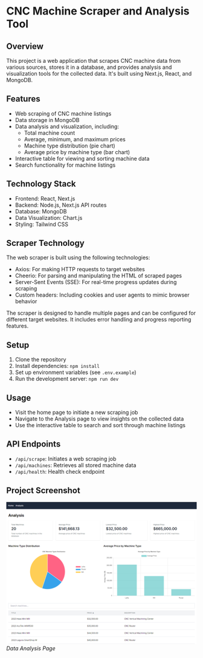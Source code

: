 # CNC Machine Scraper and Analysis Tool

## Overview

This project is a web application that scrapes CNC machine data from various sources, stores it in a database, and provides analysis and visualization tools for the collected data. It's built using Next.js, React, and MongoDB.

## Features

- Web scraping of CNC machine listings
- Data storage in MongoDB
- Data analysis and visualization, including:
  - Total machine count
  - Average, minimum, and maximum prices
  - Machine type distribution (pie chart)
  - Average price by machine type (bar chart)
- Interactive table for viewing and sorting machine data
- Search functionality for machine listings

## Technology Stack

- Frontend: React, Next.js
- Backend: Node.js, Next.js API routes
- Database: MongoDB
- Data Visualization: Chart.js
- Styling: Tailwind CSS

## Scraper Technology

The web scraper is built using the following technologies:

- Axios: For making HTTP requests to target websites
- Cheerio: For parsing and manipulating the HTML of scraped pages
- Server-Sent Events (SSE): For real-time progress updates during scraping
- Custom headers: Including cookies and user agents to mimic browser behavior

The scraper is designed to handle multiple pages and can be configured for different target websites. It includes error handling and progress reporting features.

## Setup

1. Clone the repository
2. Install dependencies: `npm install`
3. Set up environment variables (see `.env.example`)
4. Run the development server: `npm run dev`

## Usage

- Visit the home page to initiate a new scraping job
- Navigate to the Analysis page to view insights on the collected data
- Use the interactive table to search and sort through machine listings

## API Endpoints

- `/api/scrape`: Initiates a web scraping job
- `/api/machines`: Retrieves all stored machine data
- `/api/health`: Health check endpoint

## Project Screenshot

![CNC Machine Scraper Dashboard](public/analysis-page.png)
*Data Analysis Page*
